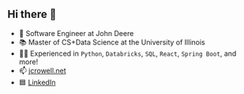 ## Hi there 👋

- 🚜 Software Engineer at John Deere
- 📚 Master of CS+Data Science at the University of Illinois
- 👨‍💻 Experienced in `Python`, `Databricks`, `SQL`, `React`, `Spring Boot`, and more!
- 📫 [jcrowell.net](https://jcrowell.net)
- 🟦 [LinkedIn](https://www.linkedin.com/in/jeremiah-crowell/)

<!--
**jcrowe6/jcrowe6** is a ✨ _special_ ✨ repository because its `README.md` (this file) appears on your GitHub profile.

Here are some ideas to get you started:

- 🔭 I’m currently working on ...
- 🌱 I’m currently learning ...
- 👯 I’m looking to collaborate on ...
- 🤔 I’m looking for help with ...
- 💬 Ask me about ...
- 📫 How to reach me: ...
- 😄 Pronouns: ...
- ⚡ Fun fact: ...
-->

